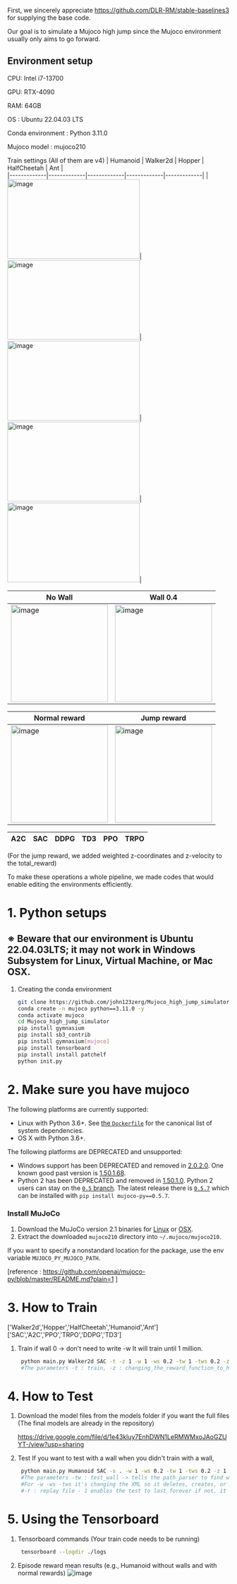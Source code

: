 

First, we sincerely appreciate https://github.com/DLR-RM/stable-baselines3 for supplying the base code.

Our goal is to simulate a Mujoco high jump since the Mujoco environment usually only aims to go forward.


## Environment setup

CPU: Intel i7-13700

GPU: RTX-4090

RAM: 64GB

OS : Ubuntu 22.04.03 LTS

Conda environment : Python 3.11.0

Mujoco model : mujoco210

Train settings
(All of them are v4)
| Humanoid    | Walker2d    | Hopper      | HalfCheetah | Ant         |  
|-------------|-------------|-------------|-------------|-------------|
|<img width="300" height='180' alt="image" src="https://github.com/john123zerg/Mujoco_high_jump_simulator/assets/63462803/fc70570c-2ec5-464c-8606-426fd8fdcbb2">|<img width="300" height='180' alt="image" src="https://github.com/john123zerg/Mujoco_high_jump_simulator/assets/63462803/c0ee6381-8ac0-4d22-94da-0af25f07f350">|<img width="300" height='180' alt="image" src="https://github.com/john123zerg/Mujoco_high_jump_simulator/assets/63462803/96c4388e-d6e5-4d61-b821-6ff59e9089e8">|<img width="300" height='180' alt="image" src="https://github.com/john123zerg/Mujoco_high_jump_simulator/assets/63462803/c5a109ca-cdae-412a-a242-92f865303660">|<img width="300" height='180' alt="image" src="https://github.com/john123zerg/Mujoco_high_jump_simulator/assets/63462803/d4f31a02-61b5-4caa-8076-3760c9df5c7a">|



| No Wall  | Wall 0.4 | 
|----------|----------|
|<img width="220" alt="image" src="https://github.com/john123zerg/Mujoco_high_jump_simulator/assets/63462803/ab4c8c17-ab73-4373-bf51-b913e38ffae7">|<img width="220" alt="image" src="https://github.com/john123zerg/Mujoco_high_jump_simulator/assets/63462803/9a8878ff-6bbb-42e7-b933-53122d6e17d7">|

| Normal reward | Jump reward  | 
|---------------|--------------|
|<img width="220" alt="image" src="https://github.com/john123zerg/Mujoco_high_jump_simulator/assets/63462803/77b1a63c-4e75-4fbc-9521-d3841a17fc75">|<img width="220" alt="image" src="https://github.com/john123zerg/Mujoco_high_jump_simulator/assets/63462803/136e57b4-0a35-4c66-879f-ed73eefa4e9d">|

| A2C | SAC | DDPG | TD3 | PPO | TRPO |
|-----|-----|------|-----|-----|------|

(For the jump reward, we added weighted z-coordinates and z-velocity to the total_reward)

To make these operations a whole pipeline, we made codes that would enable editing the environments efficiently.


# 1. Python setups
## ※ Beware that our environment is Ubuntu 22.04.03LTS; it may not work in Windows Subsystem for Linux, Virtual Machine, or Mac OSX.
1. Creating the conda environment
    ```bash
    git clone https://github.com/john123zerg/Mujoco_high_jump_simulator.git
    conda create -n mujoco python==3.11.0 -y
    conda activate mujoco
    cd Mujoco_high_jump_simulator
    pip install gymnasium
    pip install sb3_contrib
    pip install gymnasium[mujoco]
    pip install tensorboard
    pip install install patchelf
    python init.py
# 2. Make sure you have mujoco
The following platforms are currently supported:

- Linux with Python 3.6+. See [the `Dockerfile`](Dockerfile) for the canonical list of system dependencies.
- OS X with Python 3.6+.

The following platforms are DEPRECATED and unsupported:

- Windows support has been DEPRECATED and removed in [2.0.2.0](https://github.com/openai/mujoco-py/releases/tag/v2.0.2.0a1). One known good past version is [1.50.1.68](https://github.com/openai/mujoco-py/blob/9ea9bb000d6b8551b99f9aa440862e0c7f7b4191/README.md#requirements).
- Python 2 has been DEPRECATED and removed in [1.50.1.0](https://github.com/openai/mujoco-py/releases/tag/1.50.1.0). Python 2 users can stay on the [`0.5` branch](https://github.com/openai/mujoco-py/tree/0.5). The latest release there is [`0.5.7`](https://github.com/openai/mujoco-py/releases/tag/0.5.7) which can be installed with `pip install mujoco-py==0.5.7`.

### Install MuJoCo

1. Download the MuJoCo version 2.1 binaries for
   [Linux](https://mujoco.org/download/mujoco210-linux-x86_64.tar.gz) or
   [OSX](https://mujoco.org/download/mujoco210-macos-x86_64.tar.gz).
1. Extract the downloaded `mujoco210` directory into `~/.mujoco/mujoco210`.

If you want to specify a nonstandard location for the package,
use the env variable `MUJOCO_PY_MUJOCO_PATH`.

[reference : https://github.com/openai/mujoco-py/blob/master/README.md?plain=1 ]

    
# 3. How to Train 


['Walker2d','Hopper','HalfCheetah','Humanoid','Ant']
['SAC','A2C','PPO','TRPO','DDPG','TD3']
    
1. Train
   if wall 0 -> don't need to write -w
    It will train until 1 million.
   ```bash
    python main.py Walker2d SAC -t -z 1 -w 1 -ws 0.2 -tw 1 -tws 0.2 -z 1
    #The parameters -t : train, -z : changing_the_reward_function_to_high_jump_reward (Bool), -w : wall existence for path (Bool), -ws : wall_size for path (Float), -tw : train_wall (Bool) -tws : modify the wall size(Float)


# 4. How to Test 
    
1. Download the model files from the models folder if you want the full files (The final models are already in the repository)
   
    https://drive.google.com/file/d/1e43kluy7EnhDWN1LeRMWMxoJAoGZUYT-/view?usp=sharing

2. Test
   If you want to test with a wall when you didn't train with a wall,
   ```bash
    python main.py Humanoid SAC -s . -w 1 -ws 0.2 -tw 1 -tws 0.2 -z 1 -r 1 -f 1
    #The parameters -tw : test_wall -> tells the path_parser to find whether a wall_trained model or not (Bool)
    #For -w -ws -tws it's changing the XML so it deletes, creates, or modifies the wall
    #-r : replay file - 1 enables the test to last forever if not, it will end after 10 seconds (Bool), -f : file rank number ranking - 0 is default (Int)

# 5. Using the Tensorboard

1. Tensorboard commands (Your train code needs to be running)
   ```bash
    tensorboard --logdir ./logs
2. Episode reward mean results (e.g., Humanoid without walls and with normal rewards)
   ![image](https://github.com/john123zerg/Mujoco_high_jump_simulator/assets/63462803/a791591f-bfdb-4b70-9315-b306e4d4d5aa)

   

